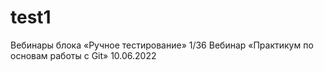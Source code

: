 # test1
Вебинары блока «Ручное тестирование»
1/36  Вебинар «Практикум по основам работы с Git» 10.06.2022
